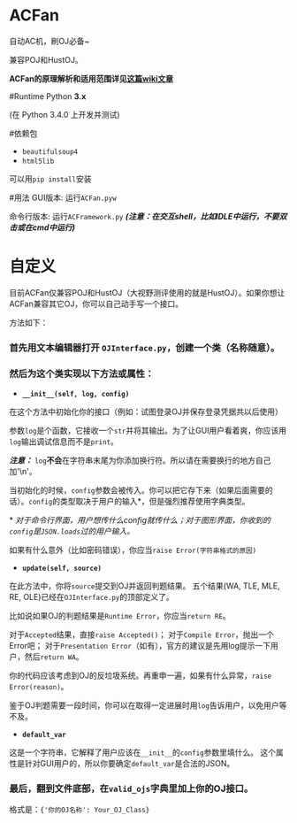 # ACFan
自动AC机，刷OJ必备~

兼容POJ和HustOJ。

**ACFan的原理解析和适用范围详见[这篇wiki文章](https://github.com/xmcp/ACFan/wiki/ACFan-%E5%8E%9F%E7%90%86%E8%A7%A3%E6%9E%90)**

#Runtime
Python **3.x**

(在 Python 3.4.0 上开发并测试)

#依赖包
- `beautifulsoup4`
- `html5lib`

可以用`pip install`安装

#用法
GUI版本: 运行`ACFan.pyw`

命令行版本: 运行`ACFramework.py` ***(注意：在交互shell，比如IDLE中运行，不要双击或在cmd中运行)***

# 自定义
目前ACFan仅兼容POJ和HustOJ（大视野测评使用的就是HustOJ）。如果你想让ACFan兼容其它OJ，你可以自己动手写一个接口。

方法如下：

### 首先用文本编辑器打开 `OJInterface.py`，创建一个类（名称随意）。

### 然后为这个类实现以下方法或属性：

- **`__init__(self, log, config)`**

在这个方法中初始化你的接口（例如：试图登录OJ并保存登录凭据共以后使用）

参数`log`是个函数，它接收一个`str`并将其输出。为了让GUI用户看着爽，你应该用`log`输出调试信息而不是`print`。

***注意：*** `log`**不会**在字符串末尾为你添加换行符。所以请在需要换行的地方自己加'\n'。

当初始化的时候，`config`参数会被传入。你可以把它存下来（如果后面需要的话）。`config`的类型取决于用户的输入*，但是强烈推荐使用字典类型。

\* *对于命令行界面，用户想传什么config就传什么；对于图形界面，你收到的`config`是`JSON.loads`过的用户输入。*

如果有什么意外（比如密码错误），你应当`raise Error(字符串格式的原因)`

- **`update(self, source)`**

在此方法中，你将`source`提交到OJ并返回判题结果。
五个结果(WA, TLE, MLE, RE, OLE)已经在`OJInterface.py`的顶部定义了。

比如说如果OJ的判题结果是`Runtime Error`，你应当`return RE`。

对于`Accepted`结果，直接`raise Accepted()`；
对于`Compile Error`，抛出一个Error吧；
对于`Presentation Error`（如有），官方的建议是先用log提示一下用户，然后`return WA`。

你的代码应该考虑到OJ的反垃圾系统。再重申一遍，如果有什么异常，`raise Error(reason)`。

鉴于OJ判题需要一段时间，你可以在取得一定进展时用`log`告诉用户，以免用户等不及。

- **`default_var`**

这是一个字符串，它解释了用户应该在`__init__`的`config`参数里填什么。
这个属性是针对GUI用户的，所以你要确定`default_var`是合法的JSON。

### 最后，翻到文件底部，在`valid_ojs`字典里加上你的OJ接口。
格式是：`{'你的OJ名称': Your_OJ_Class}`
